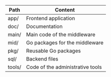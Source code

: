   Path   | Content
---------|-----------------------------------------------------
app/     | Frontend application
doc/     | Documentation
main/    | Main code of the middleware
mid/     | Go packages for the middleware
pkg/     | Reusable Go packages
sql/     | Backend files
tools/   | Code of the administrative tools
